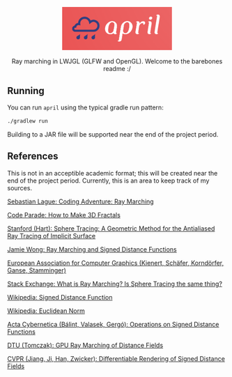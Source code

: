 <p align="center">
    <img style="width: 50%; height: 50%" src="https://raw.githubusercontent.com/IsaccBarker/april/main/assets/cropped.png">
</p>

<p align="center">Ray marching in LWJGL (GLFW and OpenGL). Welcome to the barebones readme :/</p>

## Running
You can run `april` using the typical gradle run pattern:
```bash
./gradlew run
```

Building to a JAR file will be supported near the end of the project period.

## References

This is not in an acceptible academic format; this will be created near the end of the project period. Currently, this is an area to keep track of my sources.

[Sebastian Lague: Coding Adventure: Ray Marching](https://www.youtube.com/watch?v=Cp5WWtMoeKg)

[Code Parade: How to Make 3D Fractals](https://www.youtube.com/watch?v=svLzmFuSBhk)

[Stanford (Hart): Sphere Tracing: A Geometric Method for the Antialiased Ray Tracing of Implicit Surface](https://graphics.stanford.edu/courses/cs348b-20-spring-content/uploads/hart.pdf)

[Jamie Wong: Ray Marching and Signed Distance Functions](http://jamie-wong.com/2016/07/15/ray-marching-signed-distance-functions/)

[European Association for Computer Graphics (Kienert, Schäfer, Korndörfer, Ganse, Stamminger)]()

[Stack Exchange: What is Ray Marching? Is Sphere Tracing the same thing?](https://computergraphics.stackexchange.com/questions/161/what-is-ray-marching-is-sphere-tracing-the-same-thing/163)

[Wikipedia: Signed Distance Function](https://en.wikipedia.org/wiki/Signed_distance_function)

[Wikipedia: Euclidean Norm](https://en.wikipedia.org/wiki/Norm)

[Acta Cybernetica (Bálint, Valasek, Gergó): Operations on Signed Distance Functions](https://cyber.bibl.u-szeged.hu/index.php/actcybern/article/view/4004)

[DTU (Tomczak): GPU Ray Marching of Distance Fields](http://www2.imm.dtu.dk/pubdb/edoc/imm6392.pdf)

[CVPR (Jiang, Ji, Han, Zwicker): Differentiable Rendering of Signed Distance Fields](https://openaccess.thecvf.com/content_CVPR_2020/html/Jiang_SDFDiff_Differentiable_Rendering_of_Signed_Distance_Fields_for_3D_Shape_CVPR_2020_paper.html)

